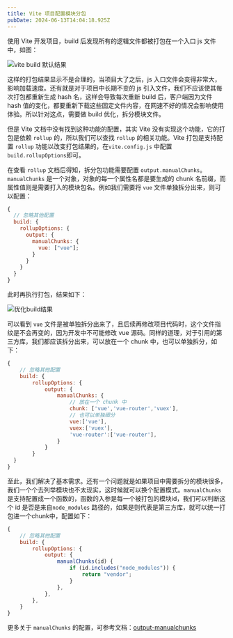 ```yaml
---
title: Vite 项目配置模块分包
pubDate: 2024-06-13T14:04:18.925Z
---
```


使用 Vite 开发项目，build 后发现所有的逻辑文件都被打包在一个入口 js 文件中，如图：

![vite build 默认结果](https://img.jyan.wang/2024/vite-build-result.png)

这样的打包结果显示不是合理的，当项目大了之后，js 入口文件会变得非常大，影响加载速度。还有就是对于项目中长期不变的 js 引入文件，我们不应该使其每次打包都重新生成 hash 名，这样会导致每次重新 build 后，客户端因为文件 hash 值的变化，都要重新下载这些固定文件内容，在网速不好的情况会影响使用体验。所以针对这点，需要做 build 优化，拆分模块文件。

但是 Vite 文档中没有找到这种功能的配置，其实 Vite 没有实现这个功能，它的打包是依赖 `rollup` 的，所以我们可以查找 `rollup` 的相关功能。Vite 打包是支持配置 `rollup` 功能以改变打包结果的，在`vite.config.js` 中配置 `build.rollupOptions`即可。

在查看 `rollup` 文档后得知，拆分包功能需要配置 `output.manualChunks`。`manualChunks` 是一个对象，对象的每一个属性名都是要生成的 chunk 名前缀，而属性值则是需要打入的模块包名。例如我们需要将 `vue` 文件单独拆分出来，则可以配置：

```js
{
  // 忽略其他配置
  build: {
    rollupOptions: {
      output: {
        manualChunks: {
          vue: ["vue"];
        }
      }
    }
  }
}
```

此时再执行打包，结果如下：

![优化build结果](https://img.jyan.wang/2024/Snipaste_2024-06-13_22-36-07.png)

可以看到 `vue` 文件是被单独拆分出来了，且后续再修改项目代码时，这个文件指纹是不会再变的，因为开发中不可能修改 vue 源码。同样的道理，对于引用的第三方库，我们都应该拆分出来，可以放在一个 chunk 中，也可以单独拆分，如下：

```js
{
    // 忽略其他配置
    build: {
        rollupOptions: {
            output: {
                manualChunks: {
                    // 放在一个 chunk 中
                    chunk: ['vue','vue-router','vuex'],
                    // 也可以单独细分
                    vue:['vue'],
                    vuex:['vuex'],
                    'vue-router':['vue-router'],
                }
            }
        }
  }
}
```
至此，我们解决了基本需求。还有一个问题就是如果项目中需要拆分的模块很多，我们一个个去列举模块也不太现实，这时候就可以换个配置模式。`manualChunks` 是支持配置成一个函数的，函数的入参是每一个被打包的模块id，我们可以判断这个 id 是否是来自`node_modules` 路径的，如果是则代表是第三方库，就可以统一打包进一个chunk中，配置如下：
```js
{
    // 忽略其他配置
    build: {
        rollupOptions: {
            output: {
                manualChunks(id) {
                    if (id.includes("node_modules")) {
                        return "vendor";
                    }
                },
            },
        },
    }
}
```
更多关于 `manualChunks` 的配置，可参考文档：[output-manualchunks](ttps://cn.rollupjs.org/configuration-options/#output-manualchunks)

